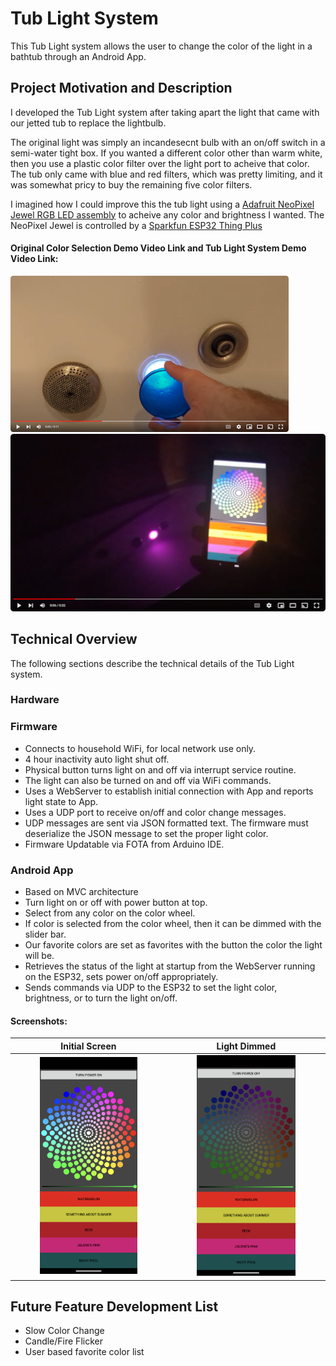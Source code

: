 # Tub Light System
This Tub Light system allows the user to change the color of the light in a bathtub through an Android App.

## Project Motivation and Description
I developed the Tub Light system after taking apart the light that came with our jetted tub to replace the lightbulb. 

The original light was simply an incandesecnt bulb with an on/off switch in a semi-water tight box. If you wanted a different color other than warm white, then you use a plastic color filter over the light port to acheive that color. The tub only came with blue and red filters, which was pretty limiting, and it was somewhat pricy to buy the remaining five color filters.

I imagined how I could improve this the tub light using a [Adafruit NeoPixel Jewel RGB LED assembly](https://www.adafruit.com/product/2859?gad_source=1&gclid=CjwKCAiAp5qsBhAPEiwAP0qeJkzRK5o67oNMlqqDC8S1sDyIZCz12_C3Y6A9JUmND2r-IASDWLSKcRoCs48QAvD_BwE) to acheive any color and brightness I wanted. The NeoPixel Jewel is controlled by a [Sparkfun ESP32 Thing Plus](https://www.sparkfun.com/products/15663?gclid=CjwKCAiAp5qsBhAPEiwAP0qeJnRRSU4OE6ZlrzAAaxC8sL1j2-f2hIqKbaGOr5SEi_CV_tvKprVjEhoCCmUQAvD_BwE)

#### Original Color Selection Demo Video Link and Tub Light System Demo Video Link:
[![Original Tub Light Color Selection](resources/videoImages/OriginalColorChange.png)](https://www.youtube.com/watch?v=9z2hBdIpH5c "Original Tub Light Color Filter") [![Tub Light System Color Selection](resources/videoImages/TubLightSystemColorChange.png)](https://www.youtube.com/watch?v=xVnbhTjhsxw "Tub Light System Demo")

## Technical Overview
The following sections describe the technical details of the Tub Light system.

### Hardware


### Firmware
- Connects to household WiFi, for local network use only.
- 4 hour inactivity auto light shut off.
- Physical button turns light on and off via interrupt service routine.
- The light can also be turned on and off via WiFi commands.
- Uses a WebServer to establish initial connection with App and reports light state to App.
- Uses a UDP port to receive on/off and color change messages.
- UDP messages are sent via JSON formatted text. The firmware must deserialize the JSON message to set the proper light color.
- Firmware Updatable via FOTA from Arduino IDE.
  
### Android App
- Based on MVC architecture
- Turn light on or off with power button at top.
- Select from any color on the color wheel.
- If color is selected from the color wheel, then it can be dimmed with the slider bar.
- Our favorite colors are set as favorites with the button the color the light will be.
- Retrieves the status of the light at startup from the WebServer running on the ESP32, sets power on/off appropriately.
- Sends commands via UDP to the ESP32 to set the light color, brightness, or to turn the light on/off.
  
#### Screenshots:
| Initial Screen | Light Dimmed |
| :--------------: | :------------: |
| <img src="resources/appScreenshots/screenWithTurnPowerOn.png" width="66%" height="66%"> | <img src="resources/appScreenshots/screenWithTurnSliderDimmed.png" width="66%" height="66%">|

## Future Feature Development List
- Slow Color Change
- Candle/Fire Flicker
- User based favorite color list
